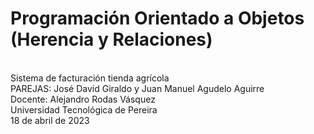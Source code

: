 # Programación Orientado a Objetos (Herencia y Relaciones)
<br>
Sistema de facturación tienda agrícola
<br>
PAREJAS: José David Giraldo y Juan Manuel Agudelo Aguirre
<br>
Docente: Alejandro Rodas Vásquez
<br>
Universidad Tecnológica de Pereira
<br>
18 de abril de 2023
